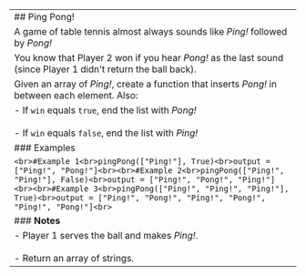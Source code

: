 |   |
|---|
|## Ping Pong!|
|A game of table tennis almost always sounds like _Ping!_ followed by _Pong!_|
|You know that Player 2 won if you hear _Pong!_ as the last sound (since Player 1 didn't return the ball back).|
|Given an array of _Ping!_, create a function that inserts _Pong!_ in between each element. Also:|
|- If `win` equals `true`, end the list with _Pong!_<br>    <br>- If `win` equals `false`, end the list with _Ping!_|
|### Examples|
|```<br>#Example 1<br>pingPong(["Ping!"], True)<br>output = ["Ping!", "Pong!"]<br><br>#Example 2<br>pingPong(["Ping!", "Ping!"], False)<br>output = ["Ping!", "Pong!", "Ping!"]<br><br>#Example 3<br>pingPong(["Ping!", "Ping!", "Ping!"], True)<br>output = ["Ping!", "Pong!", "Ping!", "Pong!", "Ping!", "Pong!"]<br>```|
|### **Notes**|
|- Player 1 serves the ball and makes _Ping!_.<br>    <br>- Return an array of strings.|